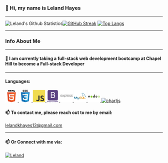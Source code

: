 <h3> 👋  Hi, my name is Leland Hayes </h3>
<hr>
<a href="https://github.com/ilelandhayes">
  <img align="left" src="https://github-readme-stats.vercel.app/api?username=ilelandhayes&line_height=27&count_private=false&title_color=FFFF00&text_color=c9cacc&icon_color=57A6FF&bg_color=000000&border_color=c9cacc" alt="Leland's Github Statistics"/>
</a>

[![GitHub Streak](https://github-readme-streak-stats.herokuapp.com/?user=ilelandhayes&theme=highcontrast)](https://git.io/streak-stats)     [![Top Langs](https://github-readme-stats.vercel.app/api/top-langs/?username=ilelandhayes&theme=highcontrast)](https://github.com/ilelandhayes/github-readme-stats)

<hr>

### Info About Me
<hr>
<h4> 🧠  I am currently taking a full-stack web development bootcamp at Chapel Hill to become a Full-stack Developer </h4>
<hr>
<h4 align="left"> Languages: </h4> <a href="https://www.w3.org/html/" target="_blank"> <img src="https://raw.githubusercontent.com/devicons/devicon/master/icons/html5/html5-original-wordmark.svg" alt="html5" width="40" height="40"/> </a> <a href="https://www.w3schools.com/css/" target="_blank"> <img src="https://raw.githubusercontent.com/devicons/devicon/master/icons/css3/css3-original-wordmark.svg" alt="css3" width="40" height="40"/> </a> <a href="https://developer.mozilla.org/en-US/docs/Web/JavaScript" target="_blank"> <img src="https://raw.githubusercontent.com/devicons/devicon/master/icons/javascript/javascript-original.svg" alt="javascript" width="40" height="40"/> </a> <a href="https://getbootstrap.com" target="_blank"> <img src="https://raw.githubusercontent.com/devicons/devicon/master/icons/bootstrap/bootstrap-plain-wordmark.svg" alt="bootstrap" width="40" height="40"/> </a> <a href="https://expressjs.com" target="_blank"> <img src="https://raw.githubusercontent.com/devicons/devicon/master/icons/express/express-original-wordmark.svg" alt="express" width="40" height="40"/> </a> <a href="https://www.mysql.com/" target="_blank"> <img src="https://raw.githubusercontent.com/devicons/devicon/master/icons/mysql/mysql-original-wordmark.svg" alt="mysql" width="40" height="40"/> </a> <a href="https://nodejs.org" target="_blank"> <img src="https://raw.githubusercontent.com/devicons/devicon/master/icons/nodejs/nodejs-original-wordmark.svg" alt="nodejs" width="40" height="40"/> </a> <a href="https://www.chartjs.org" target="_blank"> <img src="https://www.chartjs.org/media/logo-title.svg" alt="chartjs" width="40" height="40"/> </a>

<h4 align="left"> 📫  To contact me, please reach out to me by email: </h4> <a href="mailto:lelandkhayes13@gmail.com"> lelandkhayes13@gmail.com </a>
<hr>
<h4 align="left"> 📫  Or Connect with me via: </h4> <p align="left"> <a href="https://linkedin.com/in/leland--744918175hayes" target="blank"><img align="center"       src="https://raw.githubusercontent.com/rahuldkjain/github-profile-readme-generator/master/src/images/icons/Social/linked-in-alt.svg" alt="Leland" height="30"   width="40" /></a>
